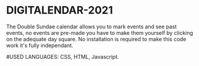 # DIGITALENDAR-2021
The Double Sundae calendar allows you to mark events and see past events, no events are pre-made you have to make them yourself by clicking on the adequate day square.
No installation is required to make this code work it's fully independant. 

#USED LANGUAGES:
CSS, HTML, Javascript.
